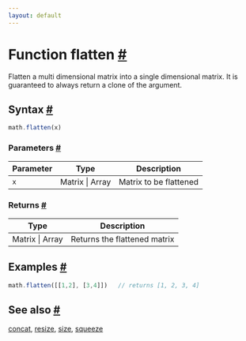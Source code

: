 ```yaml
---
layout: default
---
```


<!-- Note: This file is automatically generated from source code comments. Changes made in this file will be overridden. -->

<h1 id="function-flatten">Function flatten <a href="#function-flatten" title="Permalink">#</a></h1>

Flatten a multi dimensional matrix into a single dimensional matrix.
It is guaranteed to always return a clone of the argument.


<h2 id="syntax">Syntax <a href="#syntax" title="Permalink">#</a></h2>

```js
math.flatten(x)
```

<h3 id="parameters">Parameters <a href="#parameters" title="Permalink">#</a></h3>

Parameter | Type | Description
--------- | ---- | -----------
`x` | Matrix &#124; Array | Matrix to be flattened

<h3 id="returns">Returns <a href="#returns" title="Permalink">#</a></h3>

Type | Description
---- | -----------
Matrix &#124; Array | Returns the flattened matrix


<h2 id="examples">Examples <a href="#examples" title="Permalink">#</a></h2>

```js
math.flatten([[1,2], [3,4]])   // returns [1, 2, 3, 4]
```


<h2 id="see-also">See also <a href="#see-also" title="Permalink">#</a></h2>

[concat](concat.html),
[resize](resize.html),
[size](size.html),
[squeeze](squeeze.html)
